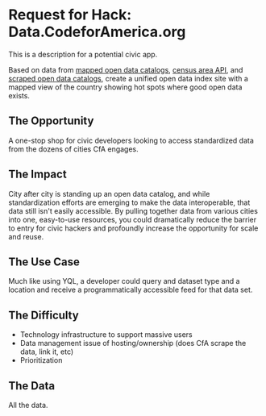 Request for Hack: Data.CodeforAmerica.org
========
This is a description for a potential civic app.

Based on data from [mapped open data catalogs](data-catalog-mapping.md), [census area API](census-area-API.md), and [scraped open data catalogs](data-catalog-scraping.md), create a unified open data index site with a mapped view of the country showing hot spots where good open data exists.

## The Opportunity 
A one-stop shop for civic developers looking to access standardized data from the dozens of cities CfA engages.

## The Impact
City after city is standing up an open data catalog, and while standardization efforts are emerging to make the data interoperable, that data still isn't easily accessible. By pulling together data from various cities into one, easy-to-use resources, you could dramatically reduce the barrier to entry for civic hackers and profoundly increase the opportunity for scale and reuse.

## The Use Case
Much like using YQL, a developer could query and dataset type and a location and receive a programmatically accessible feed for that data set.

## The Difficulty
* Technology infrastructure to support massive users
* Data management issue of hosting/ownership (does CfA scrape the data, link it, etc)
* Prioritization

## The Data
All the data.